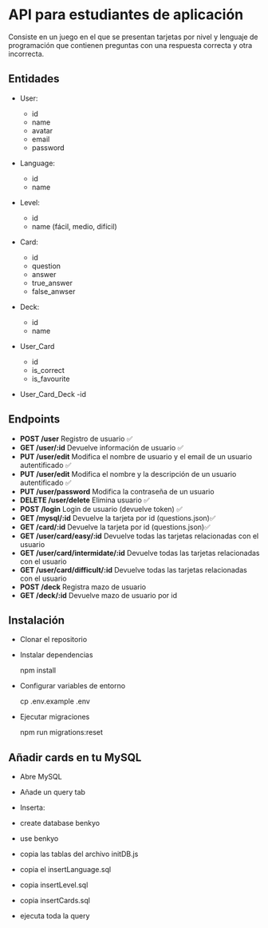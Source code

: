 # API para estudiantes de aplicación

Consiste en un juego en el que se presentan tarjetas
por nivel y lenguaje de programación que contienen preguntas
con una respuesta correcta y otra incorrecta.

## Entidades

- User:
  - id
  - name
  - avatar
  - email
  - password

- Language:
  - id
  - name

- Level:
  - id
  - name (fácil, medio, difícil)

- Card:
  - id
  - question
  - answer
  - true_answer
  - false_anwser
  
- Deck:
  - id
  - name

- User_Card
  - id
  - is_correct
  - is_favourite

- User_Card_Deck 
  -id
  

## Endpoints

- **POST /user**  Registro de usuario ✅
- **GET /user/:id** Devuelve información de usuario ✅
- **PUT /user/edit** Modifica el nombre de usuario y el email de un usuario autentificado ✅
- **PUT /user/edit** Modifica el nombre y la descripción de un usuario autentificado ✅
- **PUT /user/password** Modifica la contraseña de un usuario 
- **DELETE /user/delete** Elimina usuario ✅
- **POST /login**  Login de usuario (devuelve token) ✅
- **GET /mysql/:id**  Devuelve la tarjeta por id (questions.json)✅
- **GET /card/:id**  Devuelve la tarjeta por id (questions.json)✅
- **GET /user/card/easy/:id**  Devuelve todas las tarjetas relacionadas con el usuario
- **GET /user/card/intermidate/:id**  Devuelve todas las tarjetas relacionadas con el usuario
- **GET /user/card/difficult/:id**  Devuelve todas las tarjetas relacionadas con el usuario
- **POST /deck**  Registra mazo de usuario 
- **GET /deck/:id**  Devuelve mazo de usuario por id 

## Instalación

- Clonar el repositorio

- Instalar dependencias

  npm install

- Configurar variables de entorno

  cp .env.example .env

- Ejecutar migraciones

  npm run migrations:reset
 

## Añadir cards en tu MySQL

- Abre MySQL 

- Añade un query tab

- Inserta:

- create database benkyo

- use benkyo

- copia las tablas del archivo initDB.js

- copia el insertLanguage.sql

- copia insertLevel.sql

- copia insertCards.sql

- ejecuta toda la query 